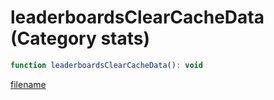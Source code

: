 # leaderboardsClearCacheData (Category stats)

```js
function leaderboardsClearCacheData(): void
```

[filename](leaderboardsClearCacheData_m.md ':include')